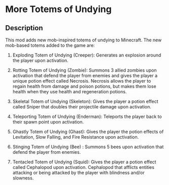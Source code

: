 # More Totems of Undying

## Description

This mod adds new mob-inspired totems of undying to Minecraft. The new mob-based totems added to the game are:

1. Exploding Totem of Undying (Creeper): Generates an explosion around the player upon activation.
	
2. Rotting Totem of Undying (Zombie): Summons 3 allied zombies upon activation that defend the player from enemies and gives the player a unique potion effect called Necrosis. 
   Necrosis allows the player to regain health from damage and poison potions, but makes them lose health when they use health and regeneration potions.

3. Skeletal Totem of Undying (Skeleton): Gives the player a potion effect called Sniper that doubles their projectile damage upon activation.

4. Teleporting Totem of Undying (Enderman): Teleports the player back to their spawn point upon activation.

5. Ghastly Totem of Undying (Ghast): Gives the player the potion effects of Levitation, Slow Falling, and Fire Resistance upon activation.

6. Stinging Totem of Undying (Bee) : Summons 5 bees upon activation that defend the player from enemies.

7. Tentacled Totem of Undying (Squid): Gives the player a potion effect called Cephalopod upon activation. 
   Cephalopod that afflicts entities attacking or being attacked by the player with blindness and/or slowness.
